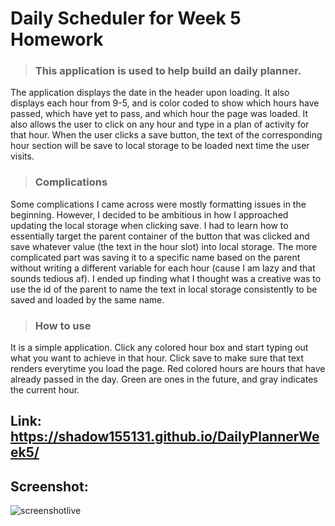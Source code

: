 # Daily Scheduler for Week 5 Homework

> ### This application is used to help build an daily planner. 

The application displays the date in the header upon loading.
It also displays each hour from 9-5, and is color coded to show which hours have passed, which have yet to pass,
and which hour the page was loaded.
It also allows the user to click on any hour and type in a plan of activity for that hour.
When the user clicks a save button, the text of the corresponding hour section will be save to local
storage to be loaded next time the user visits.

> ### Complications

Some complications I came across were mostly formatting issues in the beginning. 
However, I decided to be ambitious in how I approached updating the local storage when
clicking save. I had to learn how to essentially target the parent container of the button
that was clicked and save whatever value (the text in the hour slot) into local storage.
The more complicated part was saving it to a specific name based on the parent without
writing a different variable for each hour (cause I am lazy and that sounds tedious af).
I ended up finding what I thought was a creative was to use the id of the parent to name the 
text in local storage consistently to be saved and loaded by the same name.

> ### How to use

It is a simple application. Click any colored hour box and start typing out what you want to 
achieve in that hour. Click save to make sure that text renders everytime you load the page.
Red colored hours are hours that have already passed in the day. Green are ones in the future, 
and gray indicates the current hour.

## Link: https://shadow155131.github.io/DailyPlannerWeek5/

## Screenshot: 

![screenshotlive](https://user-images.githubusercontent.com/102272276/167568788-a2a317d5-f850-4194-a98a-a681515c82e3.PNG)


